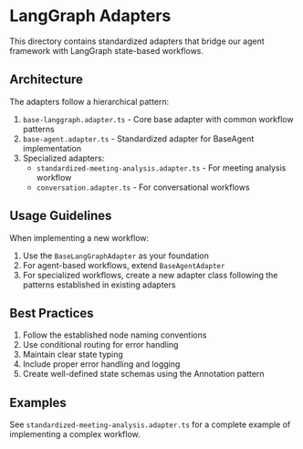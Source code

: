 # LangGraph Adapters

This directory contains standardized adapters that bridge our agent framework with LangGraph state-based workflows.

## Architecture

The adapters follow a hierarchical pattern:

1. `base-langgraph.adapter.ts` - Core base adapter with common workflow patterns
2. `base-agent.adapter.ts` - Standardized adapter for BaseAgent implementation
3. Specialized adapters:
   - `standardized-meeting-analysis.adapter.ts` - For meeting analysis workflow
   - `conversation.adapter.ts` - For conversational workflows

## Usage Guidelines

When implementing a new workflow:

1. Use the `BaseLangGraphAdapter` as your foundation
2. For agent-based workflows, extend `BaseAgentAdapter`
3. For specialized workflows, create a new adapter class following the patterns established in existing adapters

## Best Practices

1. Follow the established node naming conventions
2. Use conditional routing for error handling
3. Maintain clear state typing
4. Include proper error handling and logging
5. Create well-defined state schemas using the Annotation pattern

## Examples

See `standardized-meeting-analysis.adapter.ts` for a complete example of implementing a complex workflow. 